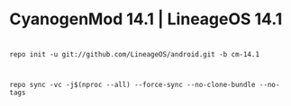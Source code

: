 # CyanogenMod 14.1   |   LineageOS 14.1

#
```
repo init -u git://github.com/LineageOS/android.git -b cm-14.1
```
#
```
repo sync -vc -j$(nproc --all) --force-sync --no-clone-bundle --no-tags
```





















